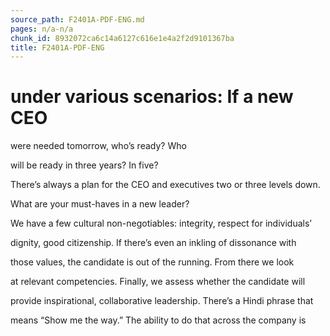 ```yaml
---
source_path: F2401A-PDF-ENG.md
pages: n/a-n/a
chunk_id: 8932072ca6c14a6127c616e1e4a2f2d9101367ba
title: F2401A-PDF-ENG
---
```

# under various scenarios: If a new CEO

were needed tomorrow, who’s ready? Who

will be ready in three years? In five?

There’s always a plan for the CEO and executives two or three levels down.

What are your must-haves in a new leader?

We have a few cultural non-negotiables: integrity, respect for individuals’

dignity, good citizenship. If there’s even an inkling of dissonance with

those values, the candidate is out of the running. From there we look

at relevant competencies. Finally, we assess whether the candidate will

provide inspirational, collaborative leadership. There’s a Hindi phrase that

means “Show me the way.” The ability to do that across the company is
